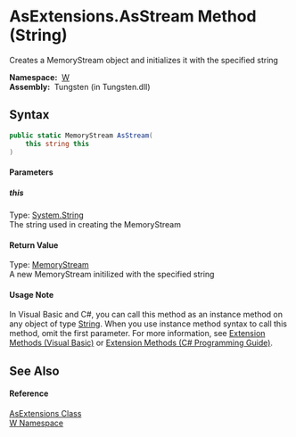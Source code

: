 AsExtensions.AsStream Method (String)
=====================================
   Creates a MemoryStream object and initializes it with the specified string

  **Namespace:**  [W][1]  
  **Assembly:**  Tungsten (in Tungsten.dll)

Syntax
------

```csharp
public static MemoryStream AsStream(
	this string this
)
```

#### Parameters

##### *this*
Type: [System.String][2]  
The string used in creating the MemoryStream

#### Return Value
Type: [MemoryStream][3]  
A new MemoryStream initilized with the specified string
#### Usage Note
In Visual Basic and C#, you can call this method as an instance method on any object of type [String][2]. When you use instance method syntax to call this method, omit the first parameter. For more information, see [Extension Methods (Visual Basic)][4] or [Extension Methods (C# Programming Guide)][5].

See Also
--------

#### Reference
[AsExtensions Class][6]  
[W Namespace][1]  

[1]: ../README.md
[2]: http://msdn.microsoft.com/en-us/library/s1wwdcbf
[3]: http://msdn.microsoft.com/en-us/library/9a84386f
[4]: http://msdn.microsoft.com/en-us/library/bb384936.aspx
[5]: http://msdn.microsoft.com/en-us/library/bb383977.aspx
[6]: README.md